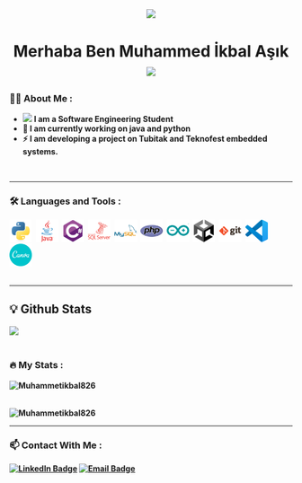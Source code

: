  <div id="header" align="center">
  <img src="https://media3.giphy.com/media/iIqmM5tTjmpOB9mpbn/giphy.gif?cid=ecf05e47ltcnna7997hvmfbntv0oxz1euejyyzef9q59pd0m&ep=v1_gifs_search&rid=giphy.gif&ct=g" width="260"/>
</div>

</div>

<h1 align="center">
  Merhaba Ben Muhammed İkbal Aşık
  <img src="https://media.giphy.com/media/hvRJCLFzcasrR4ia7z/giphy.gif" width="30px"/>
</h1>

### :man_technologist: About Me :
- <img src="https://media.giphy.com/media/WUlplcMpOCEmTGBtBW/giphy.gif" width="30"> <strong>I am a Software Engineering Student 
- :telescope: <strong>I am currently working on java and python
- :zap: <strong>I am developing a project on Tubitak and Teknofest embedded systems. 
<br>

---

### :hammer_and_wrench: Languages and Tools :
<div>
  <img src="https://github.com/devicons/devicon/blob/master/icons/python/python-original.svg" title="Python" alt="Python" width="40" height="40"/>&nbsp;
  <img src="https://github.com/devicons/devicon/blob/master/icons/java/java-original-wordmark.svg" title="Java" alt="Java" width="40" height="40"/>&nbsp;
  <img src="https://github.com/devicons/devicon/blob/master/icons/csharp/csharp-original.svg" title="C#" alt="C#" width="40" height="40"/>&nbsp;
  <img src="https://github.com/devicons/devicon/blob/master/icons/microsoftsqlserver/microsoftsqlserver-plain-wordmark.svg" title="MSQL" alt="MSQL" width="40" height="40"/>&nbsp;
  <img src="https://github.com/devicons/devicon/blob/master/icons/mysql/mysql-original-wordmark.svg" title="MySQL"  alt="MySQL" width="40" height="40"/>&nbsp;
  <img src="https://github.com/devicons/devicon/blob/master/icons/php/php-original.svg" title="PHP"  alt="PHP" width="40" height="40"/>&nbsp;
  <img src="https://github.com/devicons/devicon/blob/master/icons/arduino/arduino-original.svg" title="Arduino" alt="Arduino" width="40" height="40"/>&nbsp;
  <img src="https://github.com/devicons/devicon/blob/master/icons/unity/unity-original.svg" title="Unity" alt="Unity" width="40" height="40"/>&nbsp;
  <img src="https://github.com/devicons/devicon/blob/master/icons/git/git-original-wordmark.svg" title="Git" **alt="Git" width="40" height="40"/>&nbsp;
  <img src="https://github.com/devicons/devicon/blob/master/icons/vscode/vscode-original.svg"  title="VsCode" alt="VsCode"  width="40" height="40"/>&nbsp;
  <img src="https://github.com/devicons/devicon/blob/master/icons/canva/canva-original.svg" title="Canva" alt="Canva" width="40" height="40"/>&nbsp;
</div>
<br>

---

## <summary>:bulb: Github Stats</summary>
<img src="https://github-readme-stats.vercel.app/api?username=Muhammetikbal826&theme=dark" >

<br />
<br />

### :fire: My Stats :
<p><img align="center" src="https://github-readme-streak-stats.herokuapp.com/?user=Muhammetikbal826&theme=dark&background=000000" alt="Muhammetikbal826" /></p>
<br>
<img align="center" src="https://github-readme-stats.vercel.app/api/top-langs?username=Muhammetikbal826&theme=dark&background=000000show_icons=true&locale=en&layout=compact" alt="Muhammetikbal826" />
<br>

---

### :mailbox: Contact With Me :
[![LinkedIn Badge](https://img.shields.io/badge/LinkedIn-0077B5?style=for-the-badge&logo=linkedin&logoColor=white)](https://www.linkedin.com/in/muhammet-ikbal-aşık-a41bb7229/)
[![Email Badge](https://img.shields.io/badge/Email-D14836?style=for-the-badge&logo=gmail&logoColor=white)](mailto:muhammetikbal826@gmail.com)
 





